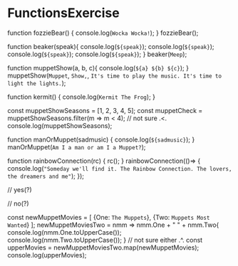 # FunctionsExercise
function fozzieBear() {
    console.log(`Wocka Wocka!`);
}
fozzieBear();

function beaker(speak){
    console.log(`${speak}`);
    console.log(`${speak}`);
    console.log(`${speak}`);
    console.log(`${speak}`);
}
beaker(`Meep`);

function muppetShow(a, b, c){
    console.log(`${a} ${b} ${c}`);
}
muppetShow(`Muppet`, `Show,`, `It's time to play the music. It's time to light the lights.`);

function kermit() {
    console.log(`Kermit The Frog`);
}

const muppetShowSeasons = [1, 2, 3, 4, 5];
const muppetCheck = muppetShowSeasons.filter(m => m < 4); // not sure .<.
console.log(muppetShowSeasons);

function manOrMuppet(sadmusic) {
    console.log(`${sadmusic}`);
}
manOrMuppet(`Am I a man or am I a Muppet?`);

function rainbowConnection(rc) {
    rc();
}
rainbowConnection(()=> {
    console.log(`"Someday we'll find it. The Rainbow Connection. The lovers, the dreamers and me"`);
});

// yes(?)

// no(?)

const newMuppetMovies = [
    {One: `The Muppets`},
    {Two: `Muppets Most Wanted`}
]; 
newMuppetMoviesTwo = nmm => nmm.One + " " + nmm.Two{
    console.log(nmm.One.toUpperCase());
    console.log(nmm.Two.toUpperCase());
} // not sure either .^.
const upperMovies = newMuppetMoviesTwo.map(newMuppetMovies);
console.log(upperMovies); 
